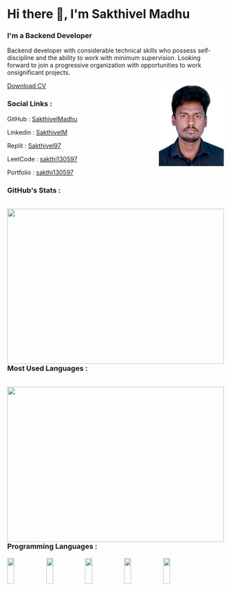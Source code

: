 
# Hi there 👋, I'm Sakthivel Madhu
<h3 align="left" width="50%" >I'm a <span class="typing">Backend Developer</span></h3>
<p align="left" width="50%" >Backend developer with considerable
    technical skills who possess self-discipline
    and the ability to work with minimum
    supervision. Looking forward to join a
    progressive organization with opportunities
    to work onsignificant projects.</p>
<a href="Sakthivel_Madhu_Resume (3).pdf" download >Download CV</a>
<img width="30%" align="right" src="IMG_7887.jpg" alt=""> <br>


<h3 text-color="red" > Social Links : </h3>
<p>GitHub : <a class="okok" href="https://github.com/SakthivelMadhu">SakthivelMadhu</a></p>
<p>Linkedin : <a class="okok" href="https://www.linkedin.com/in/sakthivel-madhu-864647238/">SakthivelM</a></p>
<p>Replit : <a class="okok" href="https://replit.com/@sakthivelMadhu">Sakthivel97</a></p>
<p>LeetCode : <a class="okok" href="https://leetcode.com/sakthi130597/">sakthi130597</a></p>
<p>Portfolio : <a class="okok" href="https://github.com/SakthivelMadhu/SakthivelMadhu.github.io">sakthi130597</a></p>

<h3 text-color="red" padding-top="30px"> GitHub's Stats :  </h3> <br>
<img align="left" width="100%"  height="360px" src="https://github-readme-stats.vercel.app/api?username=SakthivelMadhu&show_icons=true&theme=radica" /> <br>

<h3 text-color="red"> Most Used Languages :  </h3> <br>
<img align="left" width="100%" height="360px" src="https://github-readme-stats.vercel.app/api/top-langs/?username=SakthivelMadhu&layout=compact" /><br>
<h3 text-color="red" > Programming Languages : </h3>
<img align="left" width="18%" height="60px" src="https://img.shields.io/badge/javascript-%23323330.svg?style=for-the-badge&logo=javascript&logoColor=%23F7DF1E" />
<img align="left" width="18%" height="60px" src="https://img.shields.io/badge/java-%23ED8B00.svg?style=for-the-badge&logo=java&logoColor=white" />
<img align="left" width="18%" height="60px" src="https://img.shields.io/badge/html5-%23E34F26.svg?style=for-the-badge&logo=html5&logoColor=white" />
<img align="left" width="18%" height="60px" src="https://img.shields.io/badge/css3-%231572B6.svg?style=for-the-badge&logo=css3&logoColor=white" />
<img align="left" width="18%" height="60px" src="https://img.shields.io/badge/python-3670A0?style=for-the-badge&logo=python&logoColor=ffdd54" />
